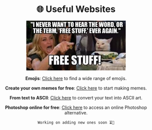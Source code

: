 <div align="center">

# 🌐 **Useful Websites**

![My Receip](./images.jpeg)

**Emojis**: [Click here](https://emojipedia.org/) to find a wide range of emojis.

**Create your own memes for free**: [Click here](https://www.memecreator.org/) to start making memes.

**From text to ASCII**: [Click here](https://patorjk.com/software/taag/#p=display&h=0&v=1&f=ANSI%20Regular&t=Hey!%20Im%20RAYVEN%20%3A) to convert your text into ASCII art.

**Photoshop online for free**: [Click here](https://www.photopea.com/) to access an online Photoshop alternative.  

<div align="center">
  
```
Working on adding new ones soon ⏳🔄
```

</div>
</div>
